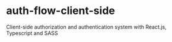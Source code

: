 # auth-flow-client-side

Client-side authorization and authentication system with React.js, Typescript and SASS
